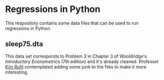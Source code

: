 # Regressions in Python
This respositoty contains some data files that can be used to run regressions in Python.

## sleep75.dta
This data set corresponds to Problem 3 in Chapter 3 of Wooldridge's *Introductory Econometrics* (7th edition) and it's already cleaned. Professor [Kim Ruhl](https://kimjruhl.com/) contemplated adding some junk to the files to make it more interesting.

